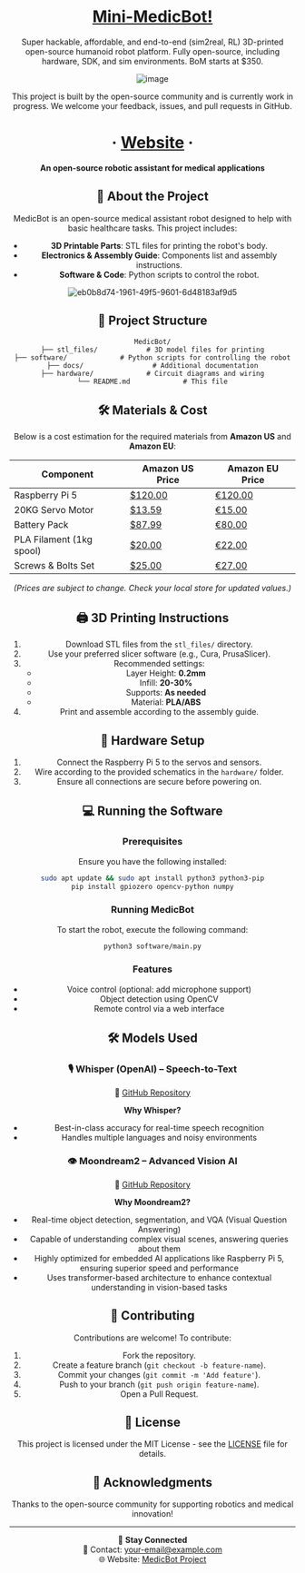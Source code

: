 <div align="center" style="text-align: center;">
   
  # [Mini-MedicBot!](https://minimedicbot002.netlify.app/)

<p> Super hackable, affordable, and end-to-end (sim2real, RL) 3D-printed open-source humanoid robot platform. Fully open-source, including hardware, SDK, and sim environments. BoM starts at $350. </p>

![image](https://github.com/user-attachments/assets/1cf61e0c-992f-4327-a0d4-6fd2a0bb4557)


<p> This project is built by the open-source community and is currently work in progress. We welcome your feedback, issues, and pull requests in GitHub.  </p>


<h1>
   <span> · </span>
  <a href="https://minimedicbot002.netlify.app/">Website</a>
  <span> · </span>
</h1>


**An open-source robotic assistant for medical applications**



## 🚀 About the Project
MedicBot is an open-source medical assistant robot designed to help with basic healthcare tasks. This project includes:

- **3D Printable Parts**: STL files for printing the robot's body.
- **Electronics & Assembly Guide**: Components list and assembly instructions.
- **Software & Code**: Python scripts to control the robot.

![eb0b8d74-1961-49f5-9601-6d48183af9d5](https://github.com/user-attachments/assets/99015e0f-dce0-485c-9e24-71d833515dfd)

## 📁 Project Structure
```
MedicBot/
├── stl_files/            # 3D model files for printing
├── software/             # Python scripts for controlling the robot
├── docs/                 # Additional documentation
├── hardware/             # Circuit diagrams and wiring
└── README.md             # This file
```

## 🛠️ Materials & Cost
Below is a cost estimation for the required materials from **Amazon US** and **Amazon EU**:

| Component               | Amazon US Price | Amazon EU Price |
|-------------------------|-----------------|-----------------|
| Raspberry Pi 5          | [$120.00](https://www.raspberrypi.com/products/raspberry-pi-5/) | [€120.00](https://www.raspberrypi.com/products/raspberry-pi-5/) |
| 20KG Servo Motor        | [$13.59](https://www.amazon.com/dp/B0DQGZDJW7) | [€15.00](https://www.amazon.de/dp/B0DQGZDJW7) |
| Battery Pack            | [$87.99](https://www.amazon.com/dp/B0BMLT6T9B) | [€80.00](https://www.amazon.de/dp/B0BMLT6T9B) |
| PLA Filament (1kg spool)| [$20.00](https://www.amazon.com/dp/B07MZBYN6F) | [€22.00](https://www.amazon.de/dp/B07MZBYN6F) |
| Screws & Bolts Set      | [$25.00](https://www.amazon.com/dp/B07F742WJ7) | [€27.00](https://www.amazon.de/dp/B07F742WJ7) |

*(Prices are subject to change. Check your local store for updated values.)*

## 🖨️ 3D Printing Instructions
1. Download STL files from the `stl_files/` directory.
2. Use your preferred slicer software (e.g., Cura, PrusaSlicer).
3. Recommended settings:
   - Layer Height: **0.2mm**
   - Infill: **20-30%**
   - Supports: **As needed**
   - Material: **PLA/ABS**
4. Print and assemble according to the assembly guide.

## 🔌 Hardware Setup
1. Connect the Raspberry Pi 5 to the servos and sensors.
2. Wire according to the provided schematics in the `hardware/` folder.
3. Ensure all connections are secure before powering on.

## 💻 Running the Software
### Prerequisites
Ensure you have the following installed:
```sh
sudo apt update && sudo apt install python3 python3-pip
pip install gpiozero opencv-python numpy
```

### Running MedicBot
To start the robot, execute the following command:
```sh
python3 software/main.py
```

### Features
- Voice control (optional: add microphone support)
- Object detection using OpenCV
- Remote control via a web interface

## 🛠 Models Used

### 🎙️ Whisper (OpenAI) – Speech-to-Text

🔗 [GitHub Repository](https://github.com/openai/whisper)

**Why Whisper?**
- Best-in-class accuracy for real-time speech recognition
- Handles multiple languages and noisy environments

### 👁️ Moondream2 – Advanced Vision AI

🔗 [GitHub Repository](https://github.com/moondream2/moondream)

**Why Moondream2?**
- Real-time object detection, segmentation, and VQA (Visual Question Answering)
- Capable of understanding complex visual scenes, answering queries about them
- Highly optimized for embedded AI applications like Raspberry Pi 5, ensuring superior speed and performance
- Uses transformer-based architecture to enhance contextual understanding in vision-based tasks

## 🎨 Contributing
Contributions are welcome! To contribute:
1. Fork the repository.
2. Create a feature branch (`git checkout -b feature-name`).
3. Commit your changes (`git commit -m 'Add feature'`).
4. Push to your branch (`git push origin feature-name`).
5. Open a Pull Request.

## 📜 License
This project is licensed under the MIT License - see the [LICENSE](LICENSE) file for details.

## 🏥 Acknowledgments
Thanks to the open-source community for supporting robotics and medical innovation!

---
🔗 **Stay Connected**  
📧 Contact: your-email@example.com  
🌐 Website: [MedicBot Project](https://your-website.com)



